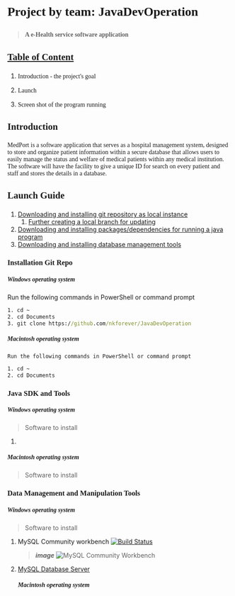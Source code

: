 # <p style="font-family:Menlo"> Project by team: JavaDevOperation </p>
   > **<p style="font-family:Menlo">A e-Health service software application</p>**

## <p style="font-family:Menlo"> <u>**Table of Content**</u> </p>
1. <p style="font-family:Menlo"> Introduction - the project's goal </p>
2. <p style="font-family:Menlo"> Launch </p>
3. <p style="font-family:Menlo"> Screen shot of the program running </p>






## <p style="font-family:Menlo">Introduction</p> 
<p style="font-family:Menlo"> MedPort is a software application that serves as a hospital management system, designed to store and organize patient information within a secure database that allows users to easily manage the status and welfare of medical patients within any medical institution. <br>The software will have the facility to give a unique ID for search on every patient and staff and stores the details in a database.</p>


## <p style="font-family:Menlo">Launch Guide</p>

1. [Downloading and installing git repository as local instance](#installation-Setup)
    <!-- 1. [Further creating a local branch for updating](https://learngitbranching.js.org/?locale=en_US) -->
    1. [Further creating a local branch for updating](https://help.github.com/en/github/collaborating-with-issues-and-pull-requests/creating-and-deleting-branches-within-your-repository#creating-a-branch) 
2. [Downloading and installing packages/dependencies for running a java program](#java-sdk-and-tools)
3. [Downloading and installing database management tools](#data-management-and-manipulation-tools)



### <p style="font-family:Menlo">Installation Git Repo</p>
   ##### <p style="font-family:Menlo">Windows operating system</p>
   Run the following commands in PowerShell or command prompt
```cmd
1. cd ~
2. cd Documents
3. git clone https://github.com/nkforever/JavaDevOperation

```
   ##### <p style="font-family:Menlo">Macintosh operating system</p>
    Run the following commands in PowerShell or command prompt
```bash
1. cd ~
2. cd Documents
```



### <p style="font-family:Menlo">Java SDK and Tools</p>
   ##### <p style="font-family:Menlo">Windows operating system</p>
> Software to install
1. 

   ##### <p style="font-family:Menlo">Macintosh operating system</p>
> Software to install






### <p style="font-family:Menlo">Data Management and Manipulation Tools</p>
   ##### <p style="font-family:Menlo">Windows operating system</p>
> Software to install
1. MySQL Community workbench  [![Build Status](https://img.shields.io/badge/available%20status-success-brightgreen?style=flat)](https://dev.mysql.com/downloads/workbench/)
    > ***image***
    ![MySQL Community Workbench](~Documents/CS360/images/community_windows.png/)
    
2. [MySQL Database Server]() 
   ##### <p style="font-family:Menlo">Macintosh operating system</p>
